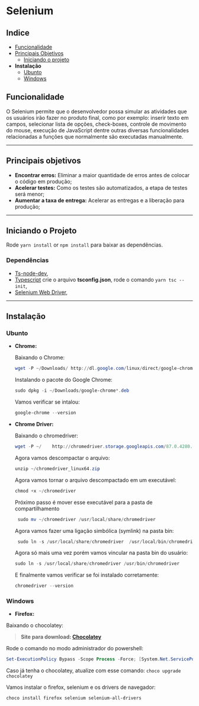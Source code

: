 # **Selenium**

## **Indice**
- [Funcionalidade](##-funcionalidade)
- [Principais Objetivos](##-principais-objetivos)
   - [Iniciando o projeto](##-iniciando-o-projeto)
- **Instalação**
   - [Ubunto](###-ubunto)
   - [Windows](###-windows)

## **Funcionalidade**

O Selenium permite que o desenvolvedor possa simular as atividades que os usuários irão fazer no produto final, como por exemplo: inserir texto em campos, selecionar lista de opções, check-boxes, controle de movimento do mouse, execução de JavaScript dentre outras diversas funcionalidades relacionadas a funções que normalmente são executadas manualmente.

----
## **Principais objetivos**
- **Encontrar erros:** Eliminar a maior quantidade de erros antes de colocar o código em produção;
- **Acelerar testes:** Como os testes são automatizados, a etapa de testes será menor;
- **Aumentar a taxa de entrega:** Acelerar as entregas e a liberação para produção;

----

## **Iniciando o Projeto**
 Rode `yarn install` or `npm install` para baixar as dependências.
 ### Dependências
 - [Ts-node-dev](https://www.npmjs.com/package/ts-node-dev),
 - [Typescript](https://www.typescriptlang.org/docs/) crie o arquivo **tsconfig.json**, rode o comando `yarn tsc --init`,
 - [Selenium Web Driver](https://www.npmjs.com/package/selenium-webdriver),

 ____

## **Instalação**

### **Ubunto**
 - **Chrome:**

    Baixando o Chrome:
    ```powershell
    wget -P ~/Downloads/ http://dl.google.com/linux/direct/google-chrome-stable_current_amd64.deb
    ```
    Instalando o pacote do Google Chrome:
    ```powershell
    sudo dpkg -i ~/Downloads/google-chrome*.deb
    ```
    Vamos verificar se intalou:
    ```powershell
    google-chrome --version
    ```
 - **Chrome Driver:**

    Baixando o chromedriver:
    ```powershell
    wget -P ~/    http://chromedriver.storage.googleapis.com/87.0.4280.88/chromedriver_linux64.zip
    ```
    Agora vamos descompactar o arquivo:
    ```powershell
    unzip ~/chromedriver_linux64.zip
    ```
    Agora vamos tornar o arquivo descompactado em um executável:
    ```powershell
    chmod +x ~/chromedriver
    ```
    Próximo passo é mover esse executável para a pasta de compartilhamento
    ```powershell
     sudo mv ~/chromedriver /usr/local/share/chromedriver
    ```
    Agora vamos fazer uma ligação simbólica (symlink) na pasta bin:
    ```powershell
     sudo ln -s /usr/local/share/chromedriver  /usr/local/bin/chromedriver
    ```
    Agora só mais uma vez porém vamos vincular na pasta bin do usuário:
    ```powershell
    sudo ln -s /usr/local/share/chromedriver /usr/bin/chromedriver
    ```
    E finalmente vamos verificar se foi instalado corretamente:
    ```powershell
    chromedriver --version
    ```
### **Windows**
- **Firefox:**

Baixando o chocolatey:
> **Site para download: [Chocolatey](https://chocolatey.org/install)**

Rode o comando no modo administrador do powershell:
``` powershell
Set-ExecutionPolicy Bypass -Scope Process -Force; [System.Net.ServicePointManager]::SecurityProtocol = [System.Net.ServicePointManager]::SecurityProtocol -bor 3072; iex ((New-Object System.Net.WebClient).DownloadString('https://chocolatey.org/install.ps1'))
```
Caso já tenha o chocolatey, atualize com esse comando: `choco upgrade chocolatey`

Vamos instalar o firefox, selenium e os drivers de navegador:
```
choco install firefox selenium selenium-all-drivers
```
